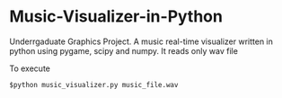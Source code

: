 # Music-Visualizer-in-Python
Underrgaduate Graphics Project. A music real-time visualizer written in python using pygame, scipy and numpy. It reads only wav file

To execute

    $python music_visualizer.py music_file.wav